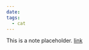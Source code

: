 ```yaml
---
date: 
tags:
  - cat
---
```

This is a note placeholder.
[link](obsidian://open?vault=Notes&file=01%20-%20Projects%2FAutomatic%20Cat%20Feeder%2FREADME)